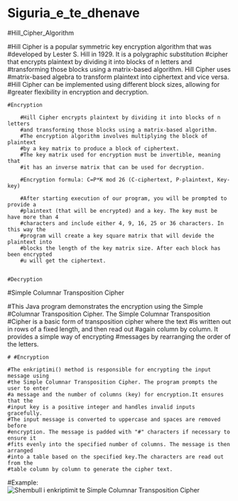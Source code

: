 # Siguria_e_te_dhenave

#Hill_Cipher_Algorithm

#Hill Cipher is a popular symmetric key encryption algorithm that was 
#developed by Lester S. Hill in 1929. It is a polygraphic substitution 
#cipher that encrypts plaintext by dividing it into blocks of n letters and 
#transforming those blocks using a matrix-based algorithm. Hill Cipher uses 
#matrix-based algebra to transform plaintext into ciphertext and vice versa.
#Hill Cipher can be implemented using different block sizes, allowing for 
#greater flexibility in encryption and decryption.

    #Encryption

        #Hill Cipher encrypts plaintext by dividing it into blocks of n letters 
        #and transforming those blocks using a matrix-based algorithm.
        #The encryption algorithm involves multiplying the block of plaintext 
        #by a key matrix to produce a block of ciphertext.
        #The key matrix used for encryption must be invertible, meaning that 
        #it has an inverse matrix that can be used for decryption.

        #Encryption formula: C=P*K mod 26 (C-ciphertext, P-plaintext, Key-key)

        #After starting execution of our program, you will be prompted to provide a 
        #plaintext (that will be encrypted) and a key. The key must be have more than 4 
        #characters and include either 4, 9, 16, 25 or 36 characters. In this way the
        #program will create a key square matrix that will devide the plaintext into
        #blocks the length of the key matrix size. After each block has been encrypted
        #u will get the ciphertext.
    

    #Decryption
    
#Simple Columnar Transposition Cipher

#This Java program demonstrates the encryption using the Simple 
#Columnar Transposition Cipher. The Simple Columnar Transposition 
#Cipher is a basic form of transposition cipher where the text
#is written out in rows of a fixed length, and then read out 
#again column by column. It provides a simple way of encrypting 
#messages by rearranging the order of the letters.

    # #Encryption

    #The enkriptimi() method is responsible for encrypting the input message using 
    #the Simple Columnar Transposition Cipher. The program prompts the user to enter 
    #a message and the number of columns (key) for encryption.It ensures that the 
    #input key is a positive integer and handles invalid inputs gracefully.
    #The input message is converted to uppercase and spaces are removed before 
    #encryption. The message is padded with "#" characters if necessary to ensure it 
    #fits evenly into the specified number of columns. The message is then arranged 
    #into a table based on the specified key.The characters are read out from the 
    #table column by column to generate the cipher text.
    
#Example:
![Shembull i enkriptimit te Simple Columnar Transposition Cipher](https://github.com/Aldialdiqw/Siguria_e_te_dhenave/assets/155023104/3bfc6699-bbd9-4b44-840f-a1ffa3e70fd1)



        

        
